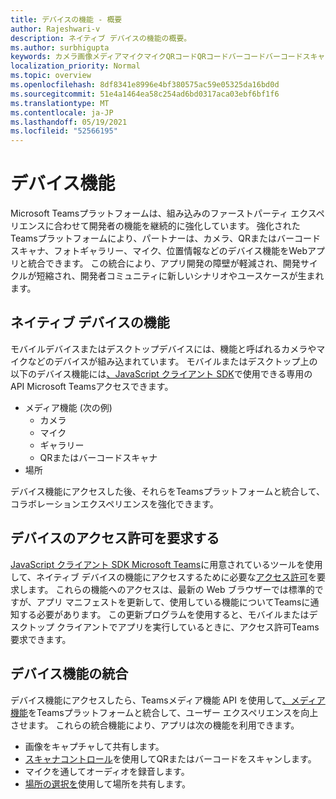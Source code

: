 ```yaml
---
title: デバイスの機能 - 概要
author: Rajeshwari-v
description: ネイティブ デバイスの機能の概要。
ms.author: surbhigupta
keywords: カメラ画像メディアマイクマイクQRコードQRコードバーコードバーコードスキャンスキャナ位置マップ機能ネイティブデバイスの権限
localization_priority: Normal
ms.topic: overview
ms.openlocfilehash: 8df8341e8996e4bf380575ac59e05325da16bd0d
ms.sourcegitcommit: 51e4a1464ea58c254ad6bd0317aca03ebf6bf1f6
ms.translationtype: MT
ms.contentlocale: ja-JP
ms.lasthandoff: 05/19/2021
ms.locfileid: "52566195"
---
```

# <a name="device-capabilities"></a>デバイス機能

Microsoft Teamsプラットフォームは、組み込みのファーストパーティ エクスペリエンスに合わせて開発者の機能を継続的に強化しています。 強化されたTeamsプラットフォームにより、パートナーは、カメラ、QRまたはバーコードスキャナ、フォトギャラリー、マイク、位置情報などのデバイス機能をWebアプリと統合できます。 この統合により、アプリ開発の障壁が軽減され、開発サイクルが短縮され、開発者コミュニティに新しいシナリオやユースケースが生まれます。

## <a name="native-device-capabilities"></a>ネイティブ デバイスの機能

モバイルデバイスまたはデスクトップデバイスには、機能と呼ばれるカメラやマイクなどのデバイスが組み込まれています。 モバイルまたはデスクトップ上の以下のデバイス機能には[、JavaScript クライアント SDK](/javascript/api/overview/msteams-client?view=msteams-client-js-latest&preserve-view=true)で使用できる専用の API Microsoft Teamsアクセスできます。
* メディア機能 (次の例)
    * カメラ
    * マイク
    * ギャラリー
    * QRまたはバーコードスキャナ
* 場所

デバイス機能にアクセスした後、それらをTeamsプラットフォームと統合して、コラボレーションエクスペリエンスを強化できます。 

## <a name="request-device-permissions"></a>デバイスのアクセス許可を要求する

[JavaScript クライアント SDK Microsoft Teams](/javascript/api/overview/msteams-client?view=msteams-client-js-latest&preserve-view=true)に用意されているツールを使用して、ネイティブ デバイスの機能にアクセスするために必要な[アクセス許可](native-device-permissions.md)を要求します。 これらの機能へのアクセスは、最新の Web ブラウザーでは標準的ですが、アプリ マニフェストを更新して、使用している機能についてTeamsに通知する必要があります。 この更新プログラムを使用すると、モバイルまたはデスクトップ クライアントでアプリを実行しているときに、アクセス許可Teams要求できます。
 
 ## <a name="integrate-device-capabilities"></a>デバイス機能の統合

デバイス機能にアクセスしたら、Teamsメディア機能 API を使用して[、メディア機能](mobile-camera-image-permissions.md)をTeamsプラットフォームと統合して、ユーザー エクスペリエンスを向上させます。 これらの統合機能により、アプリは次の機能を利用できます。

* 画像をキャプチャして共有します。
* [スキャナコントロール](qr-barcode-scanner-capability.md)を使用してQRまたはバーコードをスキャンします。
* マイクを通してオーディオを録音します。
* [場所の選択を](location-capability.md)使用して場所を共有します。
